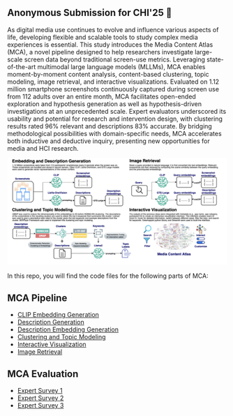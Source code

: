 ## Anonymous Submission for CHI'25 👋


As digital media use continues to evolve and influence various aspects of life, developing flexible and scalable tools to study complex media experiences is essential. This study introduces the Media Content Atlas (MCA), a novel pipeline designed to help researchers investigate large-scale screen data beyond traditional screen-use metrics. Leveraging state-of-the-art multimodal large language models (MLLMs), MCA enables moment-by-moment content analysis, content-based clustering, topic modeling, image retrieval, and interactive visualizations. Evaluated on 1.12 million smartphone screenshots continuously captured during screen use from 112 adults over an entire month, MCA facilitates open-ended exploration and hypothesis generation as well as hypothesis-driven investigations at an unprecedented scale. Expert evaluators underscored its usability and potential for research and intervention design, with clustering results rated 96% relevant and descriptions 83% accurate. By bridging methodological possibilities with domain-specific needs, MCA accelerates both inductive and deductive inquiry, presenting new opportunities for media and HCI research.

![image](https://github.com/mediacontentatlas/mediacontentatlas/blob/main/assets/mcapipeline.png)

In this repo, you will find the code files for the following parts of MCA: 
## MCA Pipeline
- [CLIP Embedding Generation](https://github.com/mediacontentatlas/mediacontentatlas/blob/main/mca_pipeline/anonymized_clip_embedding_generation.py) 
- [Description Generation](https://github.com/mediacontentatlas/mediacontentatlas/blob/main/mca_pipeline/anonymized_description_generation.py)
- [Description Embedding Generation](https://github.com/mediacontentatlas/mediacontentatlas/blob/main/mca_pipeline/anonymized_description_embedding_generation.py)
- [Clustering and Topic Modeling](https://github.com/mediacontentatlas/mediacontentatlas/blob/main/mca_pipeline/anonymized_clustering_topicmodeling_example.py)
- [Interactive Visualization](https://github.com/mediacontentatlas/mediacontentatlas/blob/main/mca_pipeline/anonymized_create_interactive_visualizations.py)
- [Image Retrieval](https://github.com/mediacontentatlas/mediacontentatlas/blob/main/mca_pipeline/anonymized_image_retrieval_app.py)
## MCA Evaluation
- [Expert Survey 1](https://github.com/mediacontentatlas/mediacontentatlas/blob/main/expert_surveys/anonymized_survey1.py) 
- [Expert Survey 2](https://github.com/mediacontentatlas/mediacontentatlas/blob/main/expert_surveys/anonymized_survey2.py) 
- [Expert Survey 3](https://github.com/mediacontentatlas/mediacontentatlas/blob/main/expert_surveys/anonymized_survey3.py)  


